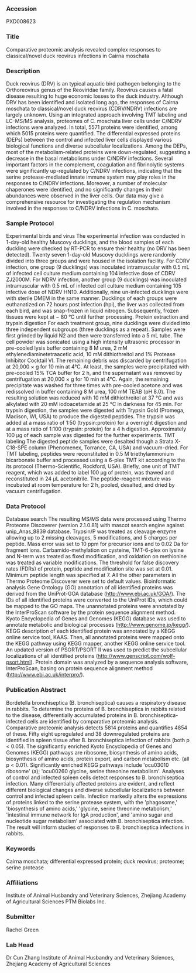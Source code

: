 ### Accession
PXD008623

### Title
Comparative proteomic analysis revealed complex responses to classical/novel duck reovirus infections in Cairna moschata

### Description
Duck reovirus (DRV) is an typical aquatic bird pathogen belonging to the Orthoreovirus genus of the Reoviridae family. Reovirus causes a fatal disease resulting to huge economic losses to the duck industry. Although DRV has been identified and isolated long ago, the responses of Cairna moschata to classical/novel duck reovirus (CDRV/NDRV) infections are largely unknown. Using an integrated approach involving TMT labeling and LC-MS/MS analysis, proteomes of C. moschata liver cells under C/NDRV infections were analyzed. In total, 5571 proteins were identified, among which 5015 proteins were quantified. The differential expressed proteins (DEPs) between the control and infected liver cells displayed various biological functions and diverse subcellular localizations. Among the DEPs, most of the metabolism-related proteins were down-regulated, suggesting a decrease in the basal metabolisms under C/NDRV infections. Several important factors in the complement, coagulation and fibrinolytic systems were significantly up-regulated by C/NDRV infections, indicating that the serine protease-mediated innate immune system may play roles in the responses to C/NDRV infections. Moreover, a number of molecular chaperones were identified, and no significantly changes in their abundances were observed in the liver cells. Our data may give a comprehensive resource for investigating the regulation mechanism involved in the responses to C/NDRV infections in C. moschata.

### Sample Protocol
Experimental birds and virus   The experimental infection was conducted in 1-day-old healthy Muscovy ducklings, and the blood samples of each duckling were checked by RT-PCR to ensure their healthy (no DRV has been detected). Twenty seven 1-day-old Muscovy ducklings were randomly divided into three groups and were housed in the isolation facility. For CDRV infection, one group (9 ducklings) was inoculated intramuscular with 0.5 mL of infected cell culture medium containing 104 infective dose of CDRV ZJ2000M. For NDRV infection, another group (9 ducklings) was inoculated intramuscular with 0.5 mL of infected cell culture medium containing 105 infective dose of NDRV HN10. Additionally, nine un-infected ducklings were with sterile DMEM in the same manner. Ducklings of each groups were euthanatized on 72 hours post infection (hpi), the liver was collected from each bird, and was snap-frozen in liquid nitrogen. Subsequently, frozen tissues were kept at − 80 °C until further processing.  Protein extraction and trypsin digestion   For each treatment group, nine ducklings were divided into three independent subgroups (three ducklings as a repeat). Samples were first grinded by liquid N2 and then were transferred into a 5 mL tube. The cell powder was sonicated using a high intensity ultrasonic processor in pre-cooled lysis buffer containing 8 M urea, 2 mM ethylenediaminetetraacetic acid, 10 mM dithiothreitol and 1% Protease Inhibitor Cocktail VI. The remaining debris was discarded by centrifugation at 20,000 × g for 10 min at 4°C. At least, the samples were precipitated with pre-cooled 15% TCA buffer for 2 h, and the supernatant was removed by centrifugation at 20,000 × g for 10 min at 4°C. Again, the remaining precipitate was washed for three times with pre-cooled acetone and was redissolved in buffer containing 8 M urea, 100 mM TEAB (pH 8.0). The resulting solution was reduced with 10 mM dithiothreitol at 37 °C and was alkylated with 20 mM iodoacetamide at 25 °C in darkness for 45 min. For trypsin digestion, the samples were digested with Trypsin Gold (Promega, Madison, WI, USA) to produce the digested peptides. The trypsin was added at a mass ratio of 1:50 (trypsin:protein) for a overnight digestion and at a mass ratio of 1:100 (trypsin: protein) for a 4 h digestion. Approximately 100 μg of each sample was digested for the further experiments.   TMT labeling   The digested peptide samples were desalted though a Strata X-C18-SPE column (Phenomenex, Torrance, CA, USA) and vacuum-dried. For TMT labeling, peptides were reconstituted in 0.5 M triethylammonium bicarbonate buffer and processed using a 6-plex TMT kit according to the its protocol (Thermo-Scientific, Rockford, USA). Briefly, one unit of TMT reagent, which was added to label 100 μg of protein, was thawed and reconstituted in 24 μL acetonitrile. The peptide-reagent mixture was incubated at room temperature for 2 h, pooled, desalted, and dried by vacuum centrifugation.

### Data Protocol
Database search   The resulting MS/MS data were processed using Thermo Proteome Discoverer (version 2.1.0.81) with mascot search engine against unip_Anas_8839 database. Trypsin/P was treated as cleavage enzyme allowing up to 2 missing cleavages, 5 modifications, and 5 charges per peptide. Mass error was set to 10 ppm for precursor ions and to 0.02 Da for fragment ions. Carbamido-methylation on cysteine, TMT-6-plex on lysine and N-term was treated as fixed modification, and oxidation on methionine was treated as variable modifications. The threshold for false discovery rates (FDRs) of protein, peptide and modification site was set at 0.01. Minimum peptide length was specified at 7. All the other parameters in Thermo Proteome Discoverer were set to default values.     Bioinformatic analysis    Gene Ontology (GO) annotation of all identified proteins was derived from the UniProt-GOA database (http://www.ebi.ac.uk/GOA/). The IDs of all identified proteins were converted to the UniProt IDs, which could be mapped to the GO maps. The unannotated proteins were annotated by the InterProScan software by the protein sequence alignment method.    Kyoto Encyclopedia of Genes and Genomes (KEGG) database was used to annotate metabolic and biological processes (http://www.genome.jp/kegg/). KEGG description of each identified protein was annotated by a KEGG online service tool, KAAS. Then, all annotated proteins were mapped onto the KEGG pathway using KEGG mapper, another KEGG online service tool.    An updated version of PSORT/PSORT II was used to predict the subcellular localizations of all identified proteins (http://www.genscript.com/wolf-psort.html).     Protein domain was analyzed by a sequence analysis software, InterProScan, basing on protein sequence alignment method (http://www.ebi.ac.uk/interpro/).

### Publication Abstract
Bordetella bronchiseptica (B. bronchiseptica) causes a respiratory disease in rabbits. To determine the proteins of B. bronchiseptica in rabbits related to the disease, differentially accumulated proteins in B. bronchiseptica-infected cells are identified by comparative proteomic analysis. Comparative proteomic analysis detects 5814 proteins and quantifies 4854 of these. Fifty eight upregulated and 38 downregulated proteins are identified in spleen tissue after B. bronchiseptica infection of rabbits (both p &lt; 0.05). The significantly enriched Kyoto Encyclopedia of Genes and Genomes (KEGG) pathways are ribosome, biosynthesis of amino acids, biosynthesis of amino acids, protein export, and carbon metabolism etc. (all p &lt; 0.01). Significantly enriched KEGG pathways include 'ocu03010 ribosome' (a); 'ocu00260 glycine, serine threonine metabolism'. Analyses of control and infected spleen cells detect responses to B. bronchiseptica infection. Many differentially affected proteins are evident, and reflect different biological changes and diverse subcellular localizations between control and infected spleen cells. Infection markedly alters the expressions of proteins linked to the serine protease system, with the 'phagosome,' 'biosynthesis of amino acids,' 'glycine, serine threonine metabolism,' 'intestinal immune network for IgA production', and 'amino sugar and nucleotide sugar metabolism' associated with B. bronchiseptica infection. The result will inform studies of responses to B. bronchiseptica infections in rabbits.

### Keywords
Cairna moschata; differential expressed protein; duck reovirus; proteome; serine protease

### Affiliations
Institute of Animal Husbandry and Veterinary Sciences, Zhejiang Academy of Agricultural Sciences
PTM Biolabs Inc.

### Submitter
Rachel  Green

### Lab Head
Dr Cun Zhang
Institute of Animal Husbandry and Veterinary Sciences, Zhejiang Academy of Agricultural Sciences


